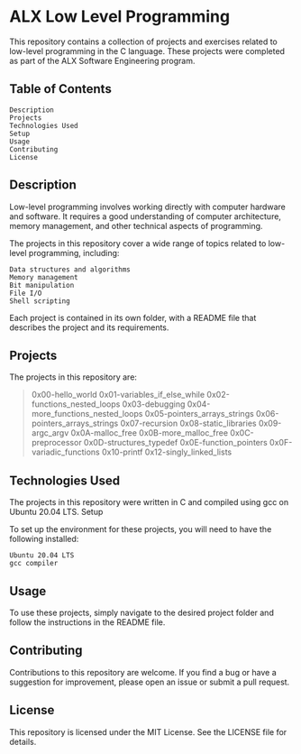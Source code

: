 # ALX Low Level Programming

This repository contains a collection of projects and exercises related to low-level programming in the C language. These projects were completed as part of the ALX Software Engineering program.
## Table of Contents

    Description
    Projects
    Technologies Used
    Setup
    Usage
    Contributing
    License

## Description

Low-level programming involves working directly with computer hardware and software. It requires a good understanding of computer architecture, memory management, and other technical aspects of programming.

The projects in this repository cover a wide range of topics related to low-level programming, including:

    Data structures and algorithms
    Memory management
    Bit manipulation
    File I/O
    Shell scripting

Each project is contained in its own folder, with a README file that describes the project and its requirements.
## Projects

The projects in this repository are:

> 0x00-hello_world
> 0x01-variables_if_else_while
>  0x02-functions_nested_loops
>  0x03-debugging
>  0x04-more_functions_nested_loops
>  0x05-pointers_arrays_strings
>  0x06-pointers_arrays_strings
>  0x07-recursion
>  0x08-static_libraries
>  0x09-argc_argv
>  0x0A-malloc_free
>  0x0B-more_malloc_free
>  0x0C-preprocessor
>  0x0D-structures_typedef
>  0x0E-function_pointers
>  0x0F-variadic_functions
>  0x10-printf
>  0x12-singly_linked_lists

## Technologies Used

The projects in this repository were written in C and compiled using gcc on Ubuntu 20.04 LTS.
Setup

To set up the environment for these projects, you will need to have the following installed:

    Ubuntu 20.04 LTS
    gcc compiler

## Usage

To use these projects, simply navigate to the desired project folder and follow the instructions in the README file.
## Contributing

Contributions to this repository are welcome. If you find a bug or have a suggestion for improvement, please open an issue or submit a pull request.
## License

This repository is licensed under the MIT License. See the LICENSE file for details.
